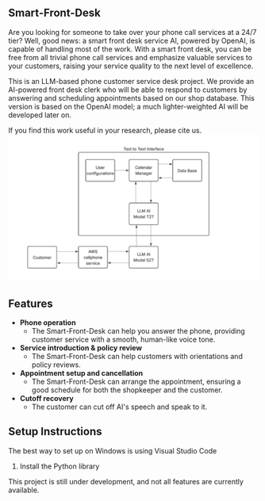 ## Smart-Front-Desk
Are you looking for someone to take over your phone call services at a 24/7 tier? Well, good news: a smart front desk service AI, powered by OpenAI, is capable of handling most of the work. With a smart front desk, you can be free from all trivial phone call services and emphasize valuable services to your customers, raising your service quality to the next level of excellence.

This is an LLM-based phone customer service desk project. We provide an AI-powered front desk clerk who will be able to respond to customers by answering and scheduling appointments based on our shop database. This version is based on the OpenAI model; a much lighter-weighted AI will be developed later on.

If you find this work useful in your research, please cite us.
![Software Architecture](resources/SoftwareArchitectureSnapshot.png)

## Features
- **Phone operation**
    - The Smart-Front-Desk can help you answer the phone, providing customer service with a smooth, human-like voice tone.
- **Service introduction & policy review**
  - The Smart-Front-Desk can help customers with orientations and policy reviews.
- **Appointment setup and cancellation**
  - The Smart-Front-Desk can arrange the appointment, ensuring a good schedule for both the shopkeeper and the customer. 
- **Cutoff recovery**
    - The customer can cut off AI's speech and speak to it.

## Setup Instructions
The best way to set up on Windows is using Visual Studio Code
1. Install the Python library


This project is still under development, and not all features are currently available.
